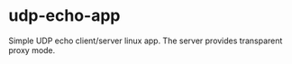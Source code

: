 ##
# udp-echo-app
Simple UDP echo client/server linux app. The server provides transparent proxy mode.
###